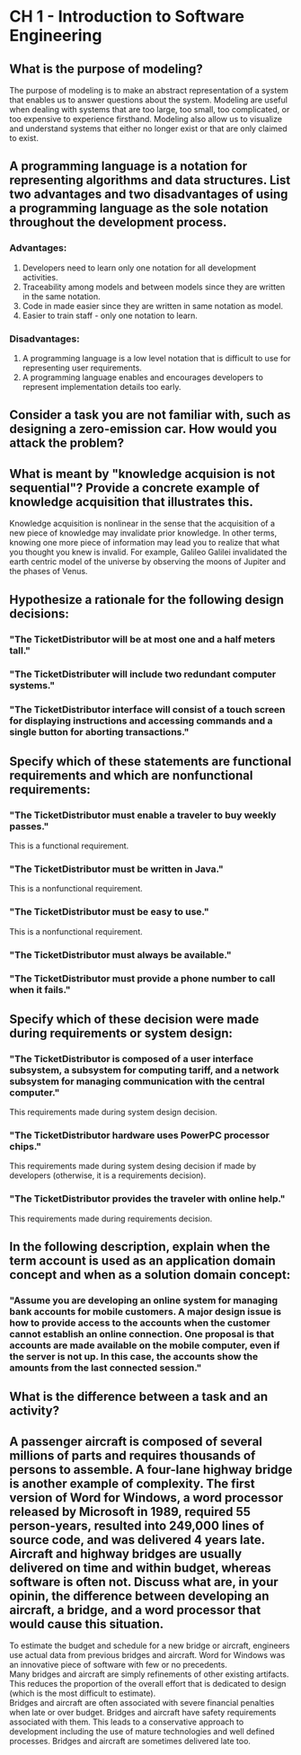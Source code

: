 # CH 1 - Introduction to Software Engineering

## What is the purpose of modeling?

The purpose of modeling is to make an abstract representation of a system that enables us to answer questions about the system. Modeling are useful when dealing with systems that are too large, too small, too complicated, or too expensive to experience firsthand. Modeling also allow us to visualize and understand systems that either no longer exist or that are only claimed to exist.

## A programming language is a notation for representing algorithms and data structures. List two advantages and two disadvantages of using a programming language as the sole notation throughout the development process.

### Advantages:
1. Developers need to learn only one notation for all development activities.
2. Traceability among models and between models since they are written in the same notation.
3. Code in made easier since they are written in same notation as model.
4. Easier to train staff - only one notation to learn.
### Disadvantages:
1. A programming language is a low level notation that is difficult to use for representing user requirements.
2. A programming language enables and encourages developers to represent implementation details too early.

## Consider a task you are not familiar with, such as designing a zero-emission car. How would you attack the problem?

## What is meant by "knowledge acquision is not sequential"? Provide a concrete example of knowledge acquisition that illustrates this.

Knowledge acquisition is nonlinear in the sense that the acquisition of a new piece of knowledge may invalidate prior knowledge. In other terms, knowing one more piece of information may lead you to realize that what you thought you knew is invalid. For example, Galileo Galilei invalidated the earth centric model of the universe by observing the moons of Jupiter and the phases of Venus.

## Hypothesize a rationale for the following design decisions:
### "The TicketDistributor will be at most one and a half meters tall."
### "The TicketDistributer will include two redundant computer systems."
### "The TicketDistributor interface will consist of a touch screen for displaying instructions and accessing commands and a single button for aborting transactions."

## Specify which of these statements are functional requirements and which are nonfunctional requirements:
### "The TicketDistributor must enable a traveler to buy weekly passes."
This is a functional requirement.
### "The TicketDistributor must be written in Java."
This is a nonfunctional requirement.
### "The TicketDistributor must be easy to use."
This is a nonfunctional requirement.
### "The TicketDistributor must always be available."
### "The TicketDistributor must provide a phone number to call when it fails."

## Specify which of these decision were made during requirements or system design:
### "The TicketDistributor is composed of a user interface subsystem, a subsystem for computing tariff, and a network subsystem for managing communication with the central computer."
This requirements made during system design decision.
### "The TicketDistributor hardware uses PowerPC processor chips."
This requirements made during system desing decision if made by developers (otherwise, it is a requirements decision).
### "The TicketDistributor provides the traveler with online help."
This requirements made during requirements decision.

## In the following description, explain when the term account is used as an application domain concept and when as a solution domain concept:
### "Assume you are developing an online system for managing bank accounts for mobile customers. A major design issue is how to provide access to the accounts when the customer cannot establish an online connection. One proposal is that accounts are made available on the mobile computer, even if the server is not up. In this case, the accounts show the amounts from the last connected session."

## What is the difference between a task and an activity?

## A passenger aircraft is composed of several millions of parts and requires thousands of persons to assemble. A four-lane highway bridge is another example of complexity. The first version of Word for Windows, a word processor released by Microsoft in 1989, required 55 person-years, resulted into 249,000 lines of source code, and was delivered 4 years late. Aircraft and highway bridges are usually delivered on time and within budget, whereas software is often not. Discuss what are, in your opinin, the difference between developing an aircraft, a bridge, and a word processor that would cause this situation.

To estimate the budget and schedule for a new bridge or aircraft, engineers use actual data from previous bridges and aircraft. Word for Windows was an innovative piece of software with few or no precedents.<br/>
Many bridges and aircraft are simply refinements of other existing artifacts. This reduces the proportion of the overall effort that is dedicated to design (which is the most difficult to estimate).<br/>
Bridges and aircraft are often associated with severe financial penalties when late or over budget.
Bridges and aircraft have safety requirements associated with them. This leads to a conservative approach to development including the use of mature technologies and well defined processes.
Bridges and aircraft are sometimes delivered late too.
